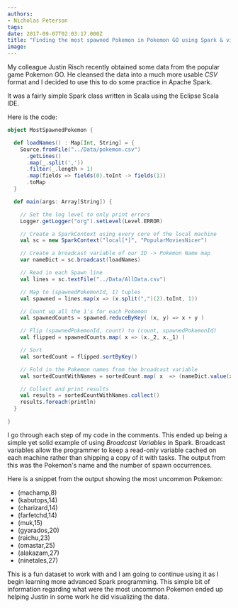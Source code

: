 ```yaml
---
authors:
- Nicholas Peterson
tags:
date: 2017-09-07T02:03:17.000Z
title: "Finding the most spawned Pokemon in Pokemon GO using Spark & visualizing the Data"
image: 
---
```


My colleague Justin Risch recently obtained some data from the popular game Pokemon GO. He cleansed the data into a much more usable _CSV_ format and I decided to use this to do some practice in Apache Spark.

It was a fairly simple Spark class written in Scala using the Eclipse Scala IDE.

Here is the code:

```scala
object MostSpawnedPokemon {

  def loadNames() : Map[Int, String] = {
    Source.fromFile("../Data/pokemon.csv")
      .getLines()
      .map(_.split(','))
      .filter(_.length > 1)
      .map(fields => fields(0).toInt -> fields(1))
      .toMap
  }

  def main(args: Array[String]) {

    // Set the log level to only print errors
    Logger.getLogger("org").setLevel(Level.ERROR)

    // Create a SparkContext using every core of the local machine
    val sc = new SparkContext("local[*]", "PopularMoviesNicer")

    // Create a broadcast variable of our ID -> Pokemon Name map
    var nameDict = sc.broadcast(loadNames)

    // Read in each Spawn line
    val lines = sc.textFile("../Data/AllData.csv")

    // Map to (spawnedPokemonId, 1) tuples
    val spawned = lines.map(x => (x.split(",")(2).toInt, 1))

    // Count up all the 1's for each Pokemon
    val spawnedCounts = spawned.reduceByKey( (x, y) => x + y )

    // Flip (spawnedPokemonId, count) to (count, spawnedPokemonId)
    val flipped = spawnedCounts.map( x => (x._2, x._1) )

    // Sort
    val sortedCount = flipped.sortByKey()

    // Fold in the Pokemon names from the broadcast variable
    val sortedCountWithNames = sortedCount.map( x  => (nameDict.value(x._2), x._1) )

    // Collect and print results
    val results = sortedCountWithNames.collect()
    results.foreach(println)
  }

}
```

I go through each step of my code in the comments. This ended up being a simple yet solid example of using _Broadcast Variables_ in Spark. Broadcast variables allow the programmer to keep a read-only variable cached on each machine rather than shipping a copy of it with tasks. The output from this was the Pokemon's name and the number of spawn occurrences.

Here is a snippet from the output showing the most uncommon Pokemon:

*  (machamp,8)
* (kabutops,14)
* (charizard,14)
* (farfetchd,14)
* (muk,15)
* (gyarados,20)
* (raichu,23)
* (omastar,25)
* (alakazam,27)
* (ninetales,27)

This is a fun dataset to work with and I am going to continue using it as I begin learning more advanced Spark programming. This simple bit of information regarding what were the most uncommon Pokemon ended up helping Justin in some work he did visualizing the data.
